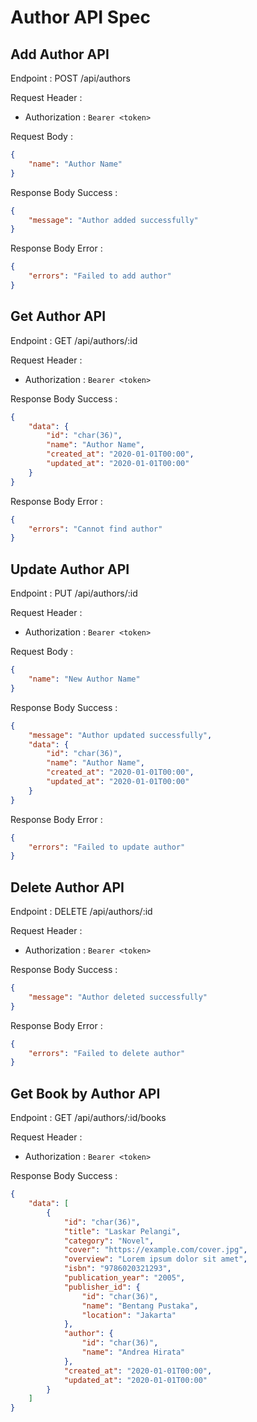 # Author API Spec

## Add Author API

Endpoint :  POST /api/authors

Request Header :

- Authorization : `Bearer <token>`

Request Body :

```json
{
    "name": "Author Name"
}
```

Response Body Success :

```json
{
    "message": "Author added successfully"
}
```

Response Body Error :

```json
{
    "errors": "Failed to add author"
}
```

## Get Author API

Endpoint : GET /api/authors/:id

Request Header :

- Authorization : `Bearer <token>`

Response Body Success :

```json
{
    "data": {
        "id": "char(36)",
        "name": "Author Name",
        "created_at": "2020-01-01T00:00",
        "updated_at": "2020-01-01T00:00"
    }
}
```

Response Body Error :

```json
{
    "errors": "Cannot find author"
}
```

## Update Author API

Endpoint : PUT /api/authors/:id

Request Header :

- Authorization : `Bearer <token>`

Request Body :

```json
{
    "name": "New Author Name"
}
```

Response Body Success :

```json
{
    "message": "Author updated successfully",
    "data": {
        "id": "char(36)",
        "name": "Author Name",
        "created_at": "2020-01-01T00:00",
        "updated_at": "2020-01-01T00:00"
    }
}
```

Response Body Error :

```json
{
    "errors": "Failed to update author"
}
```

## Delete Author API

Endpoint : DELETE /api/authors/:id

Request Header :

- Authorization : `Bearer <token>`

Response Body Success :

```json
{
    "message": "Author deleted successfully"
}
```

Response Body Error :

```json
{
    "errors": "Failed to delete author"
}
```

## Get Book by Author API

Endpoint : GET /api/authors/:id/books

Request Header :

- Authorization : `Bearer <token>`

Response Body Success :

```json
{
    "data": [
        {
            "id": "char(36)",
            "title": "Laskar Pelangi",
            "category": "Novel",
            "cover": "https://example.com/cover.jpg",
            "overview": "Lorem ipsum dolor sit amet",
            "isbn": "9786020321293",
            "publication_year": "2005",
            "publisher_id": {
                "id": "char(36)",
                "name": "Bentang Pustaka",
                "location": "Jakarta"
            },
            "author": {
                "id": "char(36)",
                "name": "Andrea Hirata"
            },
            "created_at": "2020-01-01T00:00",
            "updated_at": "2020-01-01T00:00"
        }
    ]
}
```
